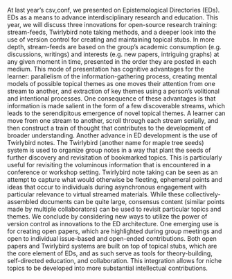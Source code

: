 At last year’s csv,conf, we presented on Epistemological Directories (EDs). EDs as a means to advance interdisciplinary research and education. This year, we will discuss three innovations for open-source research training: stream-feeds, Twirlybird note taking methods, and a deeper look into the use of version control for creating and maintaining topical stubs. In more depth, stream-feeds are based on the group’s academic consumption (e.g. discussions, writings) and interests (e.g. new papers, intriguing graphs) at any given moment in time, presented in the order they are posted in each medium. This mode of presentation has cognitive advantages for the learner: parallelism of the information-gathering process, creating mental models of possible topical themes as one moves their attention from one stream to another, and extraction of key themes using a person’s volitional and intentional processes. One consequence of these advantages is that information is made salient in the form of a few discoverable streams, which leads to the serendipitous emergence of novel topical themes. A learner can move from one stream to another, scroll through each stream serially, and then construct a train of thought that contributes to the development of broader understanding. Another advance in ED development is the use of Twirlybird notes. The Twirlybird (another name for maple tree seeds) system is used to organize group notes in a way that plant the seeds of further discovery and revisitation of bookmarked topics. This is particularly useful for revisiting the voluminous information that is encountered in a conference or workshop setting. Twirlybird note taking can be seen as an attempt to capture what would otherwise be fleeting, ephemeral points and ideas that occur to individuals during asynchronous engagement with particular relevance to virtual streamed materials. While these collectively-assembled documents can be quite large, consensus content (similar points made by multiple collaborators) can be used to revisit particular topics and themes. We conclude by considering new ways to utilize the power of version control as innovations to the ED architecture. One emerging use is for creating open papers, which are highlighted during group meetings and open to individual issue-based and open-ended contributions. Both open papers and Twirlybird systems are built on top of topical stubs, which are the core element of EDs, and as such serve as tools for theory-building, self-directed education, and collaboration. This integration allows for niche topics to be developed into more substantial intellectual contributions.
